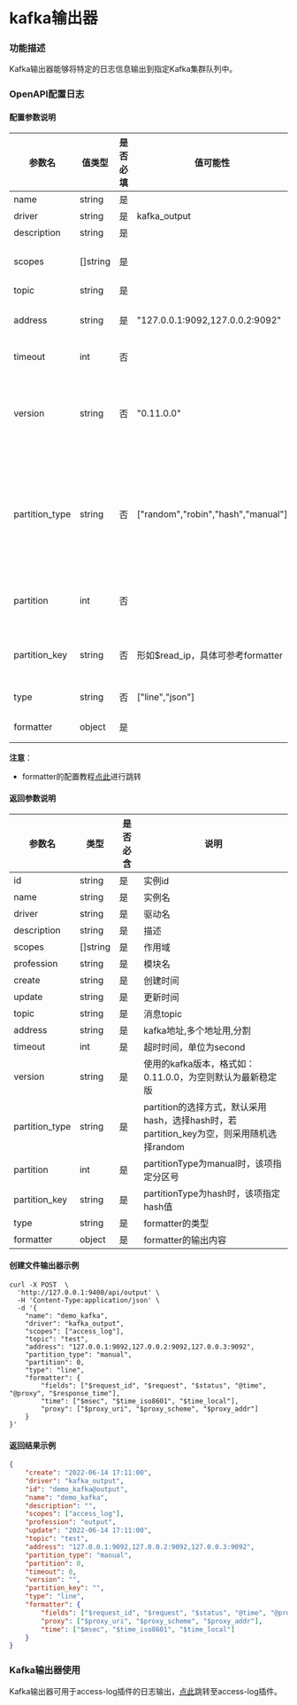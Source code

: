 # kafka输出器

### 功能描述

Kafka输出器能够将特定的日志信息输出到指定Kafka集群队列中。


### OpenAPI配置日志

#### 配置参数说明

| 参数名            | 值类型          | 是否必填 | 值可能性                               | 默认值  | 说明                                                             |
|----------------|--------------|------|------------------------------------|------|----------------------------------------------------------------|
| name           | string       | 是    |                                    |      | 实例名                                                            |
| driver         | string       | 是    | kafka_output                       |      | 驱动名                                                            |
| description    | string       | 是    |                                    |      | 描述                                                             |
| scopes         | []string     | 是    |                                    |      | 作用域，此处填写access_log                                             |
| topic          | string       | 是    |                                    |      | 消息topic                                                        |
| address        | string       | 是    | "127.0.0.1:9092,127.0.0.2:9092"    |      | kafka地址,多个地址用,分割                                               |
| timeout        | int          | 否    |                                    | 10   | 超时时间，单位为second                                                 |
| version        | string       | 否    | "0.11.0.0"                         |      | 使用的kafka版本，格式如：0.11.0.0，默认为最新稳定版                               |
| partition_type | string       | 否    | ["random","robin","hash","manual"] | hash | partition的选择方式，默认采用hash，选择hash时，若partition_key为空，则采用随机选择random |
| partition      | int          | 否    |                                    | 0    | partitionType为manual时，该项指定分区号                                  |
| partition_key  | string       | 否    | 形如$read_ip，具体可参考formatter          |      | partitionType为hash时，该项指定hash值                                  |
| type           | string       | 否    | ["line","json"]                    | line | formatter的类型                                                   |
| formatter      | object       | 是    |                                    |      | formatter的输出内容                                                 |

**注意**：

* formatter的配置教程[点此](/docs/formatter)进行跳转



#### 返回参数说明

| 参数名            | 类型           | 是否必含  | 说明                                                             |
|----------------|--------------|-------|----------------------------------------------------------------|
| id             | string       | 是     | 实例id                                                           |
| name           | string       | 是     | 实例名                                                            |
| driver         | string       | 是     | 驱动名                                                            |
| description    | string       | 是     | 描述                                                             |
| scopes         | []string     | 是     | 作用域                                                            |
| profession     | string       | 是     | 模块名                                                            |
| create         | string       | 是     | 创建时间                                                           |
| update         | string       | 是     | 更新时间                                                           |
| topic          | string       | 是     | 消息topic                                                        |
| address        | string       | 是     | kafka地址,多个地址用,分割                                               |
| timeout        | int          | 是     | 超时时间，单位为second                                                 |
| version        | string       | 是     | 使用的kafka版本，格式如：0.11.0.0，为空则默认为最新稳定版                            |
| partition_type | string       | 是     | partition的选择方式，默认采用hash，选择hash时，若partition_key为空，则采用随机选择random |
| partition      | int          | 是     | partitionType为manual时，该项指定分区号                                  |
| partition_key  | string       | 是     | partitionType为hash时，该项指定hash值                                  |
| type           | string       | 是     | formatter的类型                                                   |
| formatter      | object       | 是     | formatter的输出内容                                                 |



#### 创建文件输出器示例

```shell
curl -X POST  \
  'http://127.0.0.1:9400/api/output' \
  -H 'Content-Type:application/json' \
  -d '{
	"name": "demo_kafka",
	"driver": "kafka_output",
	"scopes": ["access_log"],
	"topic": "test",
	"address": "127.0.0.1:9092,127.0.0.2:9092,127.0.0.3:9092",
	"partition_type": "manual",
	"partition": 0,
	"type": "line",
	"formatter": {
		"fields": ["$request_id", "$request", "$status", "@time", "@proxy", "$response_time"],
		"time": ["$msec", "$time_iso8601", "$time_local"],
		"proxy": ["$proxy_uri", "$proxy_scheme", "$proxy_addr"]
	}
}'
```

#### 返回结果示例

```json
{
	"create": "2022-06-14 17:11:00",
	"driver": "kafka_output",
	"id": "demo_kafka@output",
	"name": "demo_kafka",
	"description": "",
    "scopes": ["access_log"],
	"profession": "output",
	"update": "2022-06-14 17:11:00",
	"topic": "test",
	"address": "127.0.0.1:9092,127.0.0.2:9092,127.0.0.3:9092",
	"partition_type": "manual",
	"partition": 0,
	"timeout": 0,
	"version": "",
	"partition_key": "",
	"type": "line",
	"formatter": {
		"fields": ["$request_id", "$request", "$status", "@time", "@proxy", "$response_time"],
		"proxy": ["$proxy_uri", "$proxy_scheme", "$proxy_addr"],
		"time": ["$msec", "$time_iso8601", "$time_local"]
	}
}
```

### Kafka输出器使用

Kafka输出器可用于access-log插件的日志输出，[点此](/docs/apinto/plugins/access_log.md)跳转至access-log插件。

